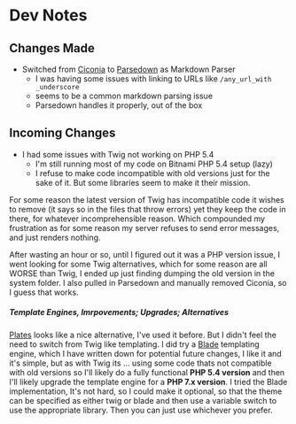 # Dev Notes

## Changes Made

- Switched from [Ciconia](https://github.com/kzykhys/Ciconia) to [Parsedown](https://github.com/erusev/parsedown) as Markdown Parser
    - I was having some issues with linking to URLs like `/any_url_with _underscore`
    - seems to be  a common markdown parsing issue
    - Parsedown handles it properly, out of the box

## Incoming Changes

- I had some issues with Twig not working on PHP 5.4
    - I'm still running most of my code on Bitnami PHP 5.4 setup (lazy)
    - I refuse to make code incompatible with old versions just for the sake of it. But some libraries seem to make it their mission.

For some reason the latest version of Twig has incompatible code it wishes to remove (it says so in the files that throw errors) yet they keep the code in there, for whatever incomprehensible reason. Which compounded my frustration as for some reason my server refuses to send error messages, and just renders nothing.

After wasting an hour or so, until I figured out it was a PHP version issue, I went looking for some Twig alternatives, which for some reason are all WORSE than Twig, I ended up just finding dumping the old version in the system folder. I also pulled in Parsedown and manually removed Ciconia, so I guess that works.

##### Template Engines, Imrpovements; Upgrades; Alternatives

[Plates](https://platesphp.com/) looks like a nice alternative, I've used it before. But I didn't feel the need to switch from Twig like templating. I did try a [Blade](https://github.com/jenssegers/blade) templating engine, which I have written down for potential future changes, I like it and it's simple, but as with Twig its ... using some code thats not compatible with old versions so I'll likely do a fully functional **PHP 5.4 version** and then I'll likely upgrade the template engine for a **PHP 7.x version**. I tried the Blade implementation, It's not hard, so I could make it optional, so that the theme can be specified as either twig or blade and then use a variable switch to use the appropriate library. Then you can just use whichever you prefer.